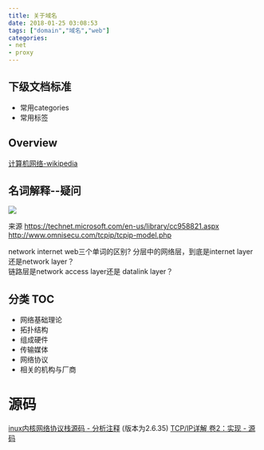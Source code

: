 ```yaml
---
title: 关于域名
date: 2018-01-25 03:08:53
tags: ["domain","域名","web"]
categories:
- net
- proxy
---
```




## 下级文档标准
- 常用categories
- 常用标签

## Overview
[计算机网络-wikipedia](https://zh.wikipedia.org/wiki/%E8%AE%A1%E7%AE%97%E6%9C%BA%E7%BD%91%E7%BB%9C)



## 名词解释--疑问


<image src="https://i-technet.sec.s-msft.com/dynimg/IC213263.gif">

来源 https://technet.microsoft.com/en-us/library/cc958821.aspx
http://www.omnisecu.com/tcpip/tcpip-model.php

network internet web三个单词的区别?
分层中的网络层，到底是internet layer还是network layer？  
链路层是network access layer还是 datalink layer？



## 分类 TOC
- 网络基础理论
- 拓扑结构
- 组成硬件
- 传输媒体
- 网络协议
- 相关的机构与厂商


# 源码

[inux内核网络协议栈源码 - 分析注释](https://github.com/y123456yz/Reading-and-comprehense-linux-Kernel-network-protocol-stack) (版本为2.6.35)
[TCP/IP详解 卷2：实现 - 源码]()
